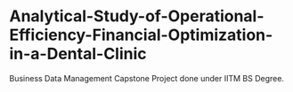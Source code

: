 # Analytical-Study-of-Operational-Efficiency-Financial-Optimization-in-a-Dental-Clinic
Business Data Management Capstone Project done under IITM BS Degree.

